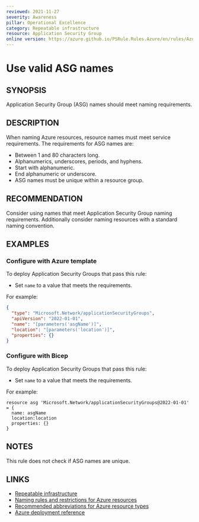 ```yaml
---
reviewed: 2021-11-27
severity: Awareness
pillar: Operational Excellence
category: Repeatable infrastructure
resource: Application Security Group
online version: https://azure.github.io/PSRule.Rules.Azure/en/rules/Azure.ASG.Name/
---
```


# Use valid ASG names

## SYNOPSIS

Application Security Group (ASG) names should meet naming requirements.

## DESCRIPTION

When naming Azure resources, resource names must meet service requirements.
The requirements for ASG names are:

- Between 1 and 80 characters long.
- Alphanumerics, underscores, periods, and hyphens.
- Start with alphanumeric.
- End alphanumeric or underscore.
- ASG names must be unique within a resource group.

## RECOMMENDATION

Consider using names that meet Application Security Group naming requirements.
Additionally consider naming resources with a standard naming convention.

## EXAMPLES

### Configure with Azure template

To deploy Application Security Groups that pass this rule:

- Set `name` to a value that meets the requirements.

For example:

```json
{
  "type": "Microsoft.Network/applicationSecurityGroups",
  "apiVersion": "2022-01-01",
  "name": "[parameters('asgName')]",
  "location": "[parameters('location')]",
  "properties": {}
}
```

### Configure with Bicep

To deploy Application Security Groups that pass this rule:

- Set `name` to a value that meets the requirements.

For example:

```bicep
resource asg 'Microsoft.Network/applicationSecurityGroups@2022-01-01' = {
  name: asgName
  location:location
  properties: {}
}
```

## NOTES

This rule does not check if ASG names are unique.

## LINKS

- [Repeatable infrastructure](https://learn.microsoft.com/azure/architecture/framework/devops/automation-infrastructure)
- [Naming rules and restrictions for Azure resources](https://learn.microsoft.com/azure/azure-resource-manager/management/resource-name-rules)
- [Recommended abbreviations for Azure resource types](https://learn.microsoft.com/azure/cloud-adoption-framework/ready/azure-best-practices/resource-abbreviations)
- [Azure deployment reference](https://learn.microsoft.com/azure/templates/microsoft.network/applicationSecurityGroups)
